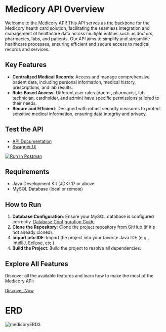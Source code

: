 # Medicory API Overview

Welcome to the Medicory API! This API serves as the backbone for the Medicory health card solution, facilitating the seamless integration and management of healthcare data across multiple entities such as doctors, pharmacies, labs, and patients. Our API aims to simplify and streamline healthcare processes, ensuring efficient and secure access to medical records and services.

## Key Features
- **Centralized Medical Records**: Access and manage comprehensive patient data, including personal information, medical history, prescriptions, and lab results.
- **Role-Based Access**: Different user roles (doctor, pharmacist, lab technician, cardholder, and admin) have specific permissions tailored to their needs.
- **Secure and Efficient**: Designed with robust security measures to protect sensitive medical information, ensuring data integrity and privacy.

## Test the API
- [API Documentation](http://localhost:8081/v3/api-docs)
- [Swagger UI](http://localhost:8081/swagger-ui/index.html)

[![Run In Postman](https://run.pstmn.io/button.svg)](https://god.gw.postman.com/run-collection/28660393-3250146c-3baa-4035-9ebe-837a4e7a0ce0?action=collection%2Ffork&source=rip_markdown&collection-url=entityId%3D28660393-3250146c-3baa-4035-9ebe-837a4e7a0ce0%26entityType%3Dcollection%26workspaceId%3Ddd948565-811b-4ba0-ad18-cf931b784eba)

## Requirements
- Java Development Kit (JDK) 17 or above
- MySQL Database (local or remote)

## How to Run
1. **Database Configuration**: Ensure your MySQL database is configured correctly. [Database Configuration Guide](DB#readme)
2. **Clone the Repository**: Clone the project repository from GitHub (if it's not already cloned).
3. **Import into IDE**: Import the project into your favorite Java IDE (e.g., IntelliJ, Eclipse, etc.).
4. **Build the Project**: Build the project to resolve all dependencies.


## Explore All Features
Discover all the available features and learn how to make the most of the Medicory API:

[Discover Now](doc#readme)


# ERD
![medicoryERD3](https://github.com/said-ahmd/health_card/assets/108232157/60a0e869-10d7-412d-96fd-d93ef5b3c640)


